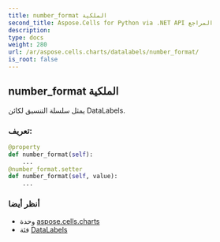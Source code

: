 ```yaml
---
title: number_format الملكية
second_title: Aspose.Cells for Python via .NET API المراجع
description:
type: docs
weight: 280
url: /ar/aspose.cells.charts/datalabels/number_format/
is_root: false
---
```

##  number_format الملكية

يمثل سلسلة التنسيق لكائن DataLabels.
###  تعريف:
```python
@property
def number_format(self):
    ...
@number_format.setter
def number_format(self, value):
    ...
```

###  أنظر أيضا
* وحدة [aspose.cells.charts](../../)
* فئة [DataLabels](/cells/python-net/ar/aspose.cells.charts/datalabels)
